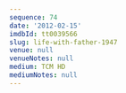 ```yaml
---
sequence: 74
date: '2012-02-15'
imdbId: tt0039566
slug: life-with-father-1947
venue: null
venueNotes: null
medium: TCM HD
mediumNotes: null
---
```



